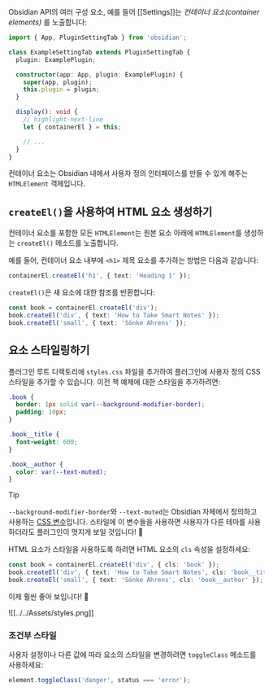 Obsidian API의 여러 구성 요소, 예를 들어 [[Settings]]는 _컨테이너 요소(container elements)_ 를 노출합니다:

```ts
import { App, PluginSettingTab } from 'obsidian';

class ExampleSettingTab extends PluginSettingTab {
  plugin: ExamplePlugin;

  constructor(app: App, plugin: ExamplePlugin) {
    super(app, plugin);
    this.plugin = plugin;
  }

  display(): void {
    // highlight-next-line
    let { containerEl } = this;

    // ...
  }
}
```

컨테이너 요소는 Obsidian 내에서 사용자 정의 인터페이스를 만들 수 있게 해주는 `HTMLElement` 객체입니다.

## `createEl()`을 사용하여 HTML 요소 생성하기

컨테이너 요소를 포함한 모든 `HTMLElement`는 원본 요소 아래에 `HTMLElement`를 생성하는 `createEl()` 메소드를 노출합니다.

예를 들어, 컨테이너 요소 내부에 `<h1>` 제목 요소를 추가하는 방법은 다음과 같습니다:

```ts
containerEl.createEl('h1', { text: 'Heading 1' });
```

`createEl()`은 새 요소에 대한 참조를 반환합니다:

```ts
const book = containerEl.createEl('div');
book.createEl('div', { text: 'How to Take Smart Notes' });
book.createEl('small', { text: 'Sönke Ahrens' });
```

## 요소 스타일링하기

플러그인 루트 디렉토리에 `styles.css` 파일을 추가하여 플러그인에 사용자 정의 CSS 스타일을 추가할 수 있습니다. 이전 책 예제에 대한 스타일을 추가하려면:

```css title="styles.css"
.book {
  border: 1px solid var(--background-modifier-border);
  padding: 10px;
}

.book__title {
  font-weight: 600;
}

.book__author {
  color: var(--text-muted);
}
```

> [!tip]
> `--background-modifier-border`와 `--text-muted`는 Obsidian 자체에서 정의하고 사용하는 [CSS 변수](https://developer.mozilla.org/en-US/docs/Web/CSS/Using_CSS_custom_properties)입니다. 스타일에 이 변수들을 사용하면 사용자가 다른 테마를 사용하더라도 플러그인이 멋지게 보일 것입니다! 🌈

HTML 요소가 스타일을 사용하도록 하려면 HTML 요소의 `cls` 속성을 설정하세요:

```ts
const book = containerEl.createEl('div', { cls: 'book' });
book.createEl('div', { text: 'How to Take Smart Notes', cls: 'book__title' });
book.createEl('small', { text: 'Sönke Ahrens', cls: 'book__author' });
```

이제 훨씬 좋아 보입니다! 🎉

![[../../Assets/styles.png]]

### 조건부 스타일

사용자 설정이나 다른 값에 따라 요소의 스타일을 변경하려면 `toggleClass` 메소드를 사용하세요:

```ts
element.toggleClass('danger', status === 'error');
